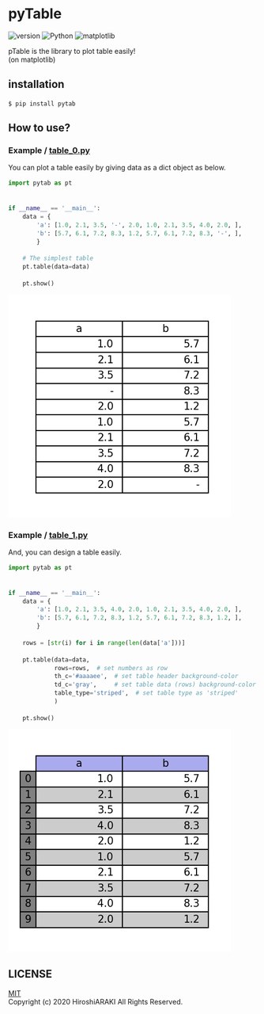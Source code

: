 # pyTable
![version](https://img.shields.io/badge/version-1.0.1-blue.svg?style=flat) 
![Python](https://img.shields.io/badge/Python->=3.5-a0f.svg?style=flat) 
![matplotlib](https://img.shields.io/badge/matplotlib->=3.1.2-2af.svg?style=flat) 

pTable is the library to plot table easily!  
(on matplotlib)

## installation
```shell script
$ pip install pytab
```

## How to use?
### Example / [table_0.py](examples/table_0.py)
You can plot a table easily by giving data as a dict object as below.
```python
import pytab as pt


if __name__ == '__main__':
    data = {
        'a': [1.0, 2.1, 3.5, '-', 2.0, 1.0, 2.1, 3.5, 4.0, 2.0, ],
        'b': [5.7, 6.1, 7.2, 8.3, 1.2, 5.7, 6.1, 7.2, 8.3, '-', ],
        }

    # The simplest table
    pt.table(data=data)

    pt.show()
```
![table0](examples/table_0.png)

### Example / [table_1.py](examples/table_1.py)
And, you can design a table easily.
```python
import pytab as pt


if __name__ == '__main__':
    data = {
        'a': [1.0, 2.1, 3.5, 4.0, 2.0, 1.0, 2.1, 3.5, 4.0, 2.0, ],
        'b': [5.7, 6.1, 7.2, 8.3, 1.2, 5.7, 6.1, 7.2, 8.3, 1.2, ],
        }

    rows = [str(i) for i in range(len(data['a']))]

    pt.table(data=data,
             rows=rows,  # set numbers as row
             th_c='#aaaaee',  # set table header background-color
             td_c='gray',     # set table data (rows) background-color
             table_type='striped',  # set table type as 'striped'
             )

    pt.show()
```
![table1](examples/table_1.png)

## LICENSE
[MIT](LICENSE.txt)  
Copyright (c) 2020 HiroshiARAKI All Rights Reserved.